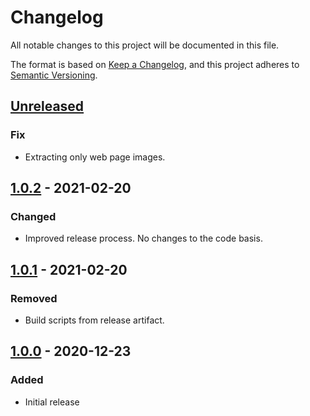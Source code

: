 # Changelog

All notable changes to this project will be documented in this file.

The format is based on [Keep a Changelog](https://keepachangelog.com/en/1.0.0/),
and this project adheres to [Semantic Versioning](https://semver.org/spec/v2.0.0.html).

## [Unreleased]

### Fix

-   Extracting only web page images.

## [1.0.2] - 2021-02-20

### Changed

-   Improved release process. No changes to the code basis.

## [1.0.1] - 2021-02-20

### Removed

-   Build scripts from release artifact.

## [1.0.0] - 2020-12-23

### Added

-   Initial release

[unreleased]: https://github.com/markuspoerschke/extractum/compare/1.0.2...HEAD
[1.0.2]: https://github.com/markuspoerschke/extractum/compare/1.0.1...1.0.2
[1.0.1]: https://github.com/markuspoerschke/extractum/compare/1.0.0...1.0.1
[1.0.0]: https://github.com/markuspoerschke/extractum/compare/471d591e9fe1aceec944860ce74c95807385f1f1...1.0.0
